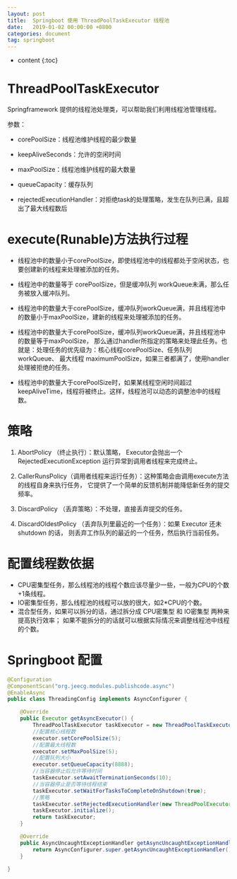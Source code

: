 ```yaml
---
layout: post
title:  Springboot 使用 ThreadPoolTaskExecutor 线程池
date:   2019-01-02 00:00:00 +0800
categories: document
tag: springboot
---
```


* content
{:toc}



ThreadPoolTaskExecutor	
===
Springframework 提供的线程池处理类，可以帮助我们利用线程池管理线程。

参数：
* corePoolSize：线程池维护线程的最少数量
  
* keepAliveSeconds：允许的空闲时间
  
* maxPoolSize：线程池维护线程的最大数量
  
* queueCapacity：缓存队列
  
* rejectedExecutionHandler：对拒绝task的处理策略，发生在队列已满，且超出了最大线程数后

execute(Runable)方法执行过程
===
* 线程池中的数量小于corePoolSize，即使线程池中的线程都处于空闲状态，也要创建新的线程来处理被添加的任务。

* 线程池中的数量等于 corePoolSize，但是缓冲队列 workQueue未满，那么任务被放入缓冲队列。

* 线程池中的数量大于corePoolSize，缓冲队列workQueue满，并且线程池中的数量小于maxPoolSize，建新的线程来处理被添加的任务。

* 线程池中的数量大于corePoolSize，缓冲队列workQueue满，并且线程池中的数量等于maxPoolSize，
 那么通过handler所指定的策略来处理此任务。也就是：处理任务的优先级为：核心线程corePoolSize、任务队列workQueue、
 最大线程 maximumPoolSize，如果三者都满了，使用handler处理被拒绝的任务。

* 线程池中的数量大于corePoolSize时，如果某线程空闲时间超过keepAliveTime，线程将被终止。这样，线程池可以动态的调整池中的线程数。


策略
===
1. AbortPolicy （终止执行）：默认策略， Executor会抛出一个RejectedExecutionException 
运行异常到调用者线程来完成终止。

2. CallerRunsPolicy（调用者线程来运行任务）：这种策略会由调用execute方法的线程自身来执行任务，
它提供了一个简单的反馈机制并能降低新任务的提交频率。

3. DiscardPolicy （丢弃策略）：不处理，直接丢弃提交的任务。

4. DiscardOldestPolicy （丢弃队列里最近的一个任务）：如果 Executor 还未shutdown 的话，
则丢弃工作队列的最近的一个任务，然后执行当前任务。


配置线程数依据
===

* CPU密集型任务，那么线程池的线程个数应该尽量少一些，一般为CPU的个数+1条线程。
* IO密集型任务，那么线程池的线程可以放的很大，如2*CPU的个数。
* 混合型任务，如果可以拆分的话，通过拆分成 CPU密集型 和 IO密集型 两种来提高执行效率；
如果不能拆分的的话就可以根据实际情况来调整线程池中线程的个数。

Springboot 配置
===

```java
@Configuration
@ComponentScan("org.jeecg.modules.publishcode.async")
@EnableAsync
public class ThreadingConfig implements AsyncConfigurer {

    @Override
    public Executor getAsyncExecutor() {
        ThreadPoolTaskExecutor taskExecutor = new ThreadPoolTaskExecutor();
        //配置核心线程数
        executor.setCorePoolSize(5);
        //配置最大线程数
        executor.setMaxPoolSize(5);
        //配置队列大小
        executor.setQueueCapacity(8888);
        //当容器停止后允许等待时间
        taskExecutor.setAwaitTerminationSeconds(10);
        //当容器停止是否等待线程结束
        taskExecutor.setWaitForTasksToCompleteOnShutdown(true);
        //策略
        taskExecutor.setRejectedExecutionHandler(new ThreadPoolExecutor.CallerRunsPolicy());
        taskExecutor.initialize();
        return taskExecutor;
    }

    @Override
    public AsyncUncaughtExceptionHandler getAsyncUncaughtExceptionHandler() {
        return AsyncConfigurer.super.getAsyncUncaughtExceptionHandler();
    }

}

```



